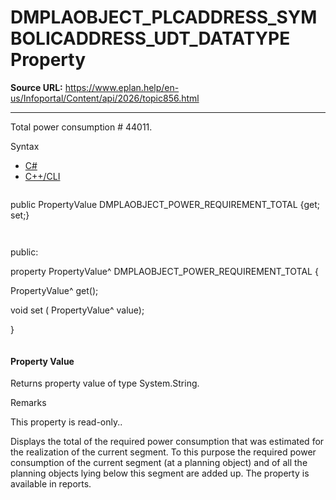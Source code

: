 # DMPLAOBJECT_PLCADDRESS_SYMBOLICADDRESS_UDT_DATATYPE Property

**Source URL:** https://www.eplan.help/en-us/Infoportal/Content/api/2026/topic856.html

---

Total power consumption # 44011.

Syntax

- [C#](#i-syntax-CS)
- [C++/CLI](#i-syntax-CPP2005)

```
```
public PropertyValue DMPLAOBJECT_POWER_REQUIREMENT_TOTAL {get; set;}
```
```

```
```
public:

property PropertyValue^ DMPLAOBJECT_POWER_REQUIREMENT_TOTAL {

   PropertyValue^ get();

   void set (    PropertyValue^ value);

}
```
```

#### Property Value

Returns property value of type System.String.

Remarks

This property is read-only..

Displays the total of the required power consumption that was estimated for the realization of the current segment. To this purpose the required power consumption of the current segment (at a planning object) and of all the planning objects lying below this segment are added up. The property is available in reports.
